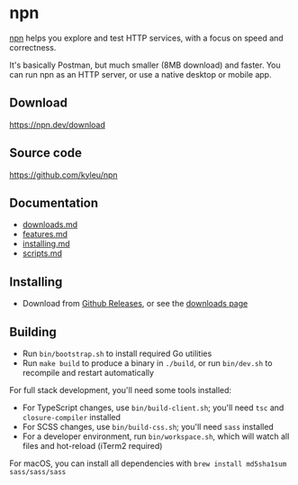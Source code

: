 # npn

[npn](https://npn.dev) helps you explore and test HTTP services, with a focus on speed and correctness.

It's basically Postman, but much smaller (8MB download) and faster. You can run npn as an HTTP server, or use a native desktop or mobile app.

## Download

https://npn.dev/download

## Source code

https://github.com/kyleu/npn

## Documentation

- [downloads.md](doc/downloads.md)
- [features.md](doc/features.md)
- [installing.md](doc/installing.md)
- [scripts.md](doc/scripts.md)

## Installing

- Download from [Github Releases](https://github.com/kyleu/npn/releases/latest), or see the [downloads page](doc/downloads.md) 

## Building

- Run `bin/bootstrap.sh` to install required Go utilities
- Run `make build` to produce a binary in `./build`, or run `bin/dev.sh` to recompile and restart automatically

For full stack development, you'll need some tools installed:

- For TypeScript changes, use `bin/build-client.sh`; you'll need `tsc` and `closure-compiler` installed
- For SCSS changes, use `bin/build-css.sh`; you'll need `sass` installed
- For a developer environment, run `bin/workspace.sh`, which will watch all files and hot-reload (iTerm2 required)

For macOS, you can install all dependencies with `brew install md5sha1sum sass/sass/sass`
